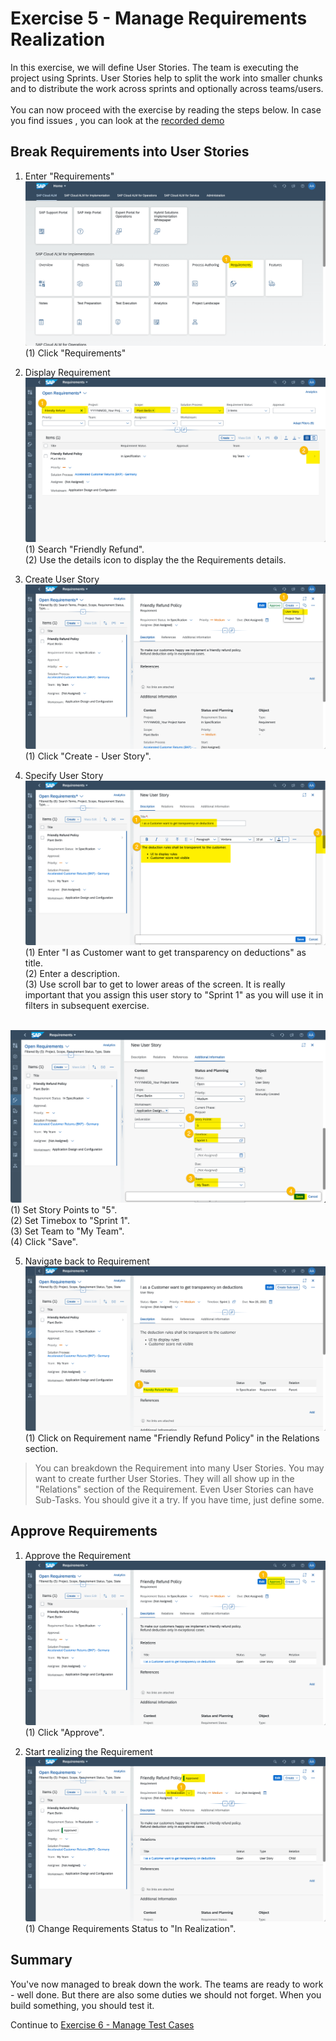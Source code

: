 # Exercise 5 - Manage Requirements Realization

In this exercise, we will define User Stories. The team is executing the project using Sprints. User Stories help to split the work into smaller chunks and to distribute the work across sprints and optionally across teams/users. 
<br>
<br>You can now proceed with the exercise by reading the steps below. In case you find issues , you can look at the [recorded demo](https://wpb101101.hana.ondemand.com/wpb/pub/wa/index.html?library=library.txt&show=project!PR_DF676B1D610B89C)



## Break Requirements into User Stories

1. Enter "Requirements"
<br> ![](2021-11-12-08-02-20.png)
<br> (1) Click "Requirements"

2.	Display Requirement
<br> ![](2021-11-12-08-15-34.png)
<br> (1) Search "Friendly Refund".
<br> (2) Use the details icon to display the the Requirements details.

3. Create User Story
<br> ![](2021-11-12-08-18-01.png)
<br> (1) Click "Create - User Story".

4. Specify User Story
<br> ![](2021-11-12-08-22-15.png)
<br> (1) Enter "I as Customer want to get transparency on deductions" as title.
<br> (2) Enter a description.
<br> (3) Use scroll bar to get to lower areas of the screen. It is really important that you assign this user story to "Sprint 1" as you will use it in filters in subsequent exercise.

<br> ![](2021-11-12-08-48-10.png)
<br> (1) Set Story Points to "5".
<br> (2) Set Timebox to "Sprint 1".
<br> (3) Set Team to "My Team".
<br> (4) Click "Save".

5. Navigate back to Requirement
<br> ![](2021-11-12-08-50-47.png)
<br> (1) Click on Requirement name "Friendly Refund Policy" in the Relations section.

> You can breakdown the Requirement into many User Stories. You may want to create further User Stories. They will all show up in the "Relations" section of the Requirement.
> Even User Stories can have Sub-Tasks. You should give it a try. If you have time, just define some.

## Approve Requirements

1. Approve the Requirement
<br> ![](2021-11-12-09-29-57.png)
<br> (1) Click "Approve".

2. Start realizing the Requirement
<br> ![](2021-11-12-09-32-29.png)
<br> (1) Change Requirements Status to "In Realization".

## Summary

You've now managed to break down the work. The teams are ready to work  - well done. But there are also some duties we should not forget. When you build something, you should test it.

Continue to [Exercise 6 - Manage Test Cases](../ex6/README.md)
